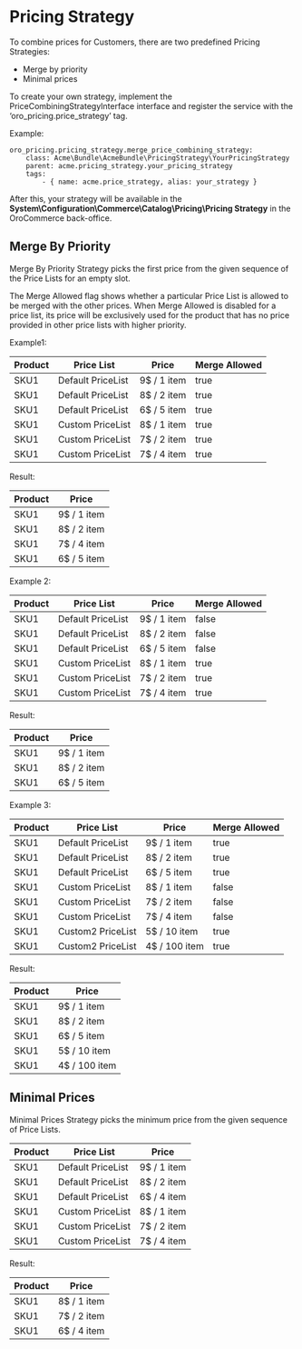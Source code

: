 # Pricing Strategy

To combine prices for Customers, there are  two predefined Pricing Strategies:

- Merge by priority
- Minimal prices

To create your own strategy, implement the PriceCombiningStrategyInterface interface and register the service with the ‘oro_pricing.price_strategy’ tag.

Example:

```none
oro_pricing.pricing_strategy.merge_price_combining_strategy:
    class: Acme\Bundle\AcmeBundle\PricingStrategy\YourPricingStrategy
    parent: acme.pricing_strategy.your_pricing_strategy
    tags:
        - { name: acme.price_strategy, alias: your_strategy }
```

After this, your strategy will be available in the **System\\Configuration\\Commerce\\Catalog\\Pricing\\Pricing Strategy** in the OroCommerce back-office.

## Merge By Priority

Merge By Priority Strategy picks the first price from the given sequence of the Price Lists for an empty slot.

The Merge Allowed flag shows whether a particular Price List is allowed to be merged with the other prices. When Merge Allowed is disabled for a price list, its price will be exclusively used for the product that has no price provided in other price lists with higher priority.

Example1:

| Product   | Price List        | Price       | Merge Allowed   |
|-----------|-------------------|-------------|-----------------|
| SKU1      | Default PriceList | 9$ / 1 item | true            |
| SKU1      | Default PriceList | 8$ / 2 item | true            |
| SKU1      | Default PriceList | 6$ / 5 item | true            |
| SKU1      | Custom PriceList  | 8$ / 1 item | true            |
| SKU1      | Custom PriceList  | 7$ / 2 item | true            |
| SKU1      | Custom PriceList  | 7$ / 4 item | true            |

Result:

| Product   | Price       |
|-----------|-------------|
| SKU1      | 9$ / 1 item |
| SKU1      | 8$ / 2 item |
| SKU1      | 7$ / 4 item |
| SKU1      | 6$ / 5 item |

Example 2:

| Product   | Price List        | Price       | Merge Allowed   |
|-----------|-------------------|-------------|-----------------|
| SKU1      | Default PriceList | 9$ / 1 item | false           |
| SKU1      | Default PriceList | 8$ / 2 item | false           |
| SKU1      | Default PriceList | 6$ / 5 item | false           |
| SKU1      | Custom PriceList  | 8$ / 1 item | true            |
| SKU1      | Custom PriceList  | 7$ / 2 item | true            |
| SKU1      | Custom PriceList  | 7$ / 4 item | true            |

Result:

| Product   | Price       |
|-----------|-------------|
| SKU1      | 9$ / 1 item |
| SKU1      | 8$ / 2 item |
| SKU1      | 6$ / 5 item |

Example 3:

| Product   | Price List        | Price         | Merge Allowed   |
|-----------|-------------------|---------------|-----------------|
| SKU1      | Default PriceList | 9$ / 1 item   | true            |
| SKU1      | Default PriceList | 8$ / 2 item   | true            |
| SKU1      | Default PriceList | 6$ / 5 item   | true            |
| SKU1      | Custom PriceList  | 8$ / 1 item   | false           |
| SKU1      | Custom PriceList  | 7$ / 2 item   | false           |
| SKU1      | Custom PriceList  | 7$ / 4 item   | false           |
| SKU1      | Custom2 PriceList | 5$ / 10 item  | true            |
| SKU1      | Custom2 PriceList | 4$ / 100 item | true            |

Result:

| Product   | Price         |
|-----------|---------------|
| SKU1      | 9$ / 1 item   |
| SKU1      | 8$ / 2 item   |
| SKU1      | 6$ / 5 item   |
| SKU1      | 5$ / 10 item  |
| SKU1      | 4$ / 100 item |

## Minimal Prices

Minimal Prices Strategy picks the minimum price from the given sequence of Price Lists.

| Product   | Price List        | Price       |
|-----------|-------------------|-------------|
| SKU1      | Default PriceList | 9$ / 1 item |
| SKU1      | Default PriceList | 8$ / 2 item |
| SKU1      | Default PriceList | 6$ / 4 item |
| SKU1      | Custom PriceList  | 8$ / 1 item |
| SKU1      | Custom PriceList  | 7$ / 2 item |
| SKU1      | Custom PriceList  | 7$ / 4 item |

Result:

| Product   | Price       |
|-----------|-------------|
| SKU1      | 8$ / 1 item |
| SKU1      | 7$ / 2 item |
| SKU1      | 6$ / 4 item |
